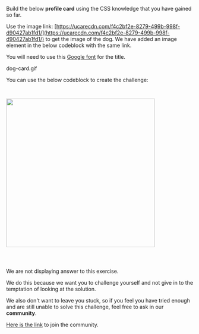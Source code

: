 Build the below **profile card** using the
CSS knowledge that you have gained
so far.

Use the image link: [https://ucarecdn.com/f4c2bf2e-8279-499b-998f-d90427ab1fd1/](https://ucarecdn.com/f4c2bf2e-8279-499b-998f-d90427ab1fd1/) to get the image of the dog. We have added an image element in the below codeblock with the same link.

You will need to use this [Google font](https://fonts.google.com/specimen/Lato?preview.text=Master%20Builder&preview.text_type=custom&query=lato) for the title.

<image>dog-card.gif</image>

You can use the below codeblock to create the challenge:

<codeblock language="css" type="exercise" testMode="fixedInput" showRunCodeButton="false" >
<code>
<panel language="html" >
<img src="https://ucarecdn.com/f4c2bf2e-8279-499b-998f-d90427ab1fd1/" width="400">
</panel>
<panel language="css">
</panel>
</code>
</codeblock>

We are not displaying answer to this exercise.

We do this because we want you to challenge yourself
and
not give in to the temptation of looking at the solution.

We also don't want to leave you stuck, so if you feel
you have tried enough and are still unable to solve
this challenge, feel free to ask in our **community**.

[Here is the link](https://join.slack.com/t/bigbinaryacademy/shared_invite/zt-2kj86untg-wCGh2GPBA2I3iWZk4ke~tg) to join the community.
